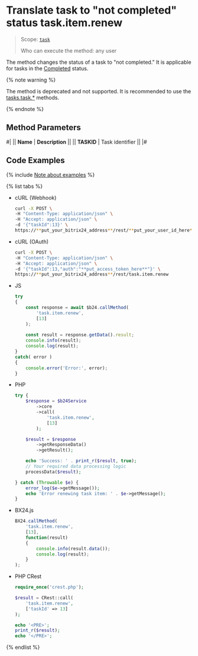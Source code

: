 # Translate task to "not completed" status task.item.renew

> Scope: [`task`](../../../scopes/permissions.md)
>
> Who can execute the method: any user

The method changes the status of a task to "not completed." It is applicable for tasks in the [Completed](./task-item-complete.md) status.

{% note warning %}

The method is deprecated and not supported. It is recommended to use the [tasks.task.*](../../index.md) methods.

{% endnote %}

## Method Parameters

#|
|| **Name** | **Description** ||
|| **TASKID** | Task identifier ||
|#

## Code Examples

{% include [Note about examples](../../../../_includes/examples.md) %}

{% list tabs %}

- cURL (Webhook)

    ```bash
    curl -X POST \
    -H "Content-Type: application/json" \
    -H "Accept: application/json" \
    -d '{"taskId":13}' \
    https://**put_your_bitrix24_address**/rest/**put_your_user_id_here**/**put_your_webhook_here**/task.item.renew
    ```

- cURL (OAuth)

    ```bash
    curl -X POST \
    -H "Content-Type: application/json" \
    -H "Accept: application/json" \
    -d '{"taskId":13,"auth":"**put_access_token_here**"}' \
    https://**put_your_bitrix24_address**/rest/task.item.renew
    ```

- JS

    ```js
    try
    {
    	const response = await $b24.callMethod(
    		'task.item.renew',
    		[13]
    	);
    	
    	const result = response.getData().result;
    	console.info(result);
    	console.log(result);
    }
    catch( error )
    {
    	console.error('Error:', error);
    }
    ```

- PHP

    ```php
    try {
        $response = $b24Service
            ->core
            ->call(
                'task.item.renew',
                [13]
            );
    
        $result = $response
            ->getResponseData()
            ->getResult();
    
        echo 'Success: ' . print_r($result, true);
        // Your required data processing logic
        processData($result);
    
    } catch (Throwable $e) {
        error_log($e->getMessage());
        echo 'Error renewing task item: ' . $e->getMessage();
    }
    ```

- BX24.js

    ```js
    BX24.callMethod(
        'task.item.renew',
        [13],
        function(result)
        {
            console.info(result.data());
            console.log(result);
        }
    );
    ```

- PHP CRest

    ```php
    require_once('crest.php');

    $result = CRest::call(
        'task.item.renew',
        ['taskId' => 13]
    );

    echo '<PRE>';
    print_r($result);
    echo '</PRE>';
    ```

{% endlist %}